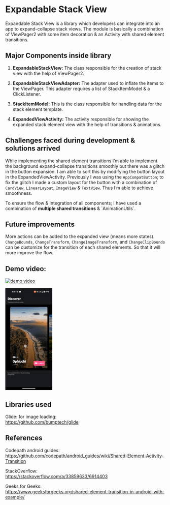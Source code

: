 # Expandable Stack View

Expandable Stack View is a library which developers can integrate into an app to expand-collapse stack views. The module is basically a combination of ViewPager2 with some item decoration & an Activity with shared element transitions.

## Major Components inside library

1. <b>ExpandableStackView:</b> The class responsible for the creation of stack view with the help of ViewPager2.

2. <b>ExpandableStackViewAdapter:</b> The adapter used to inflate the items to the ViewPager. This adapter requires a list of StackItemModel & a ClickListener.

3. <b>StackItemModel:</b> This is the class responsible for handling data for the stack element template.

4. <b>ExpandedViewActivity:</b> The activity responsible for showing the expanded stack element view with the help of transitions & animations.

## Challenges faced during development & solutions arrived

While implementing the shared element transitions I’m able to implement the background expand-collapse transitions smoothly but there was a glitch in the button expansion. I am able to sort this by modifying the button layout in the ExpandedViewActivity. Previously I was using the `AppCompatButton`; to fix the glitch I made a custom layout for the button with a combination of `CardView`, `LinearLayout`, `ImageView` & `TextView`. Thus I’m able to achieve smoothness.
<p>To ensure the flow & integration of all components; I have used a combination of <b>multiple shared transitions</b> & `AnimationUtils`.<p/>

## Future improvements
More actions can be added to the expanded view (means more states). `ChangeBounds`, `ChangeTransform`, `ChangeImageTransform`, and `ChangeClipBounds` can be customize for the transition of each shared elements. So that it will more improve the flow.

Demo video:
-
[![demo video](https://img.youtube.com/vi/ul2OylQ4hEE/0.jpg)](https://www.youtube.com/watch?v=ul2OylQ4hEE)

![result](https://github.com/Jithin-Jude/lib_expandable_stack_view/blob/02b808133a4bb81f8f41bd05df1e5507d33755cd/screenshots/expendable_stack_view.gif)

## Libraries used
Glide: for image loading:<br/>
https://github.com/bumptech/glide

## References
Codepath android guides:<br/>
https://github.com/codepath/android_guides/wiki/Shared-Element-Activity-Transition

StackOverflow:<br/>
https://stackoverflow.com/a/33859633/6914403

Geeks for Geeks:<br/>
https://www.geeksforgeeks.org/shared-element-transition-in-android-with-example/

